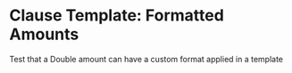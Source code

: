 
# Clause Template: Formatted Amounts

Test that a Double amount can have a custom format applied in a template